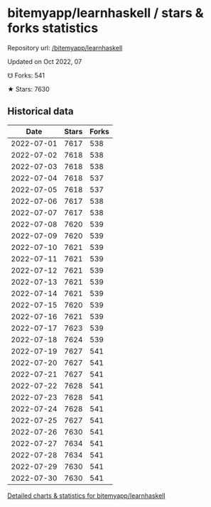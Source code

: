 # bitemyapp/learnhaskell / stars & forks statistics

Repository url: [/bitemyapp/learnhaskell](https://github.com/bitemyapp/learnhaskell)

Updated on Oct 2022, 07

☋ Forks: 541

★ Stars: 7630

## Historical data
| Date | Stars | Forks |
|------|-------|-------|
| 2022-07-01 | 7617 | 538 | 
| 2022-07-02 | 7618 | 538 | 
| 2022-07-03 | 7618 | 538 | 
| 2022-07-04 | 7618 | 537 | 
| 2022-07-05 | 7618 | 537 | 
| 2022-07-06 | 7617 | 538 | 
| 2022-07-07 | 7617 | 538 | 
| 2022-07-08 | 7620 | 539 | 
| 2022-07-09 | 7620 | 539 | 
| 2022-07-10 | 7621 | 539 | 
| 2022-07-11 | 7621 | 539 | 
| 2022-07-12 | 7621 | 539 | 
| 2022-07-13 | 7621 | 539 | 
| 2022-07-14 | 7621 | 539 | 
| 2022-07-15 | 7620 | 539 | 
| 2022-07-16 | 7621 | 539 | 
| 2022-07-17 | 7623 | 539 | 
| 2022-07-18 | 7624 | 539 | 
| 2022-07-19 | 7627 | 541 | 
| 2022-07-20 | 7627 | 541 | 
| 2022-07-21 | 7627 | 541 | 
| 2022-07-22 | 7628 | 541 | 
| 2022-07-23 | 7628 | 541 | 
| 2022-07-24 | 7628 | 541 | 
| 2022-07-25 | 7627 | 541 | 
| 2022-07-26 | 7630 | 541 | 
| 2022-07-27 | 7634 | 541 | 
| 2022-07-28 | 7634 | 541 | 
| 2022-07-29 | 7630 | 541 | 
| 2022-07-30 | 7630 | 541 | 


[Detailed charts & statistics for bitemyapp/learnhaskell](https://reviewgithub.com/rep/bitemyapp/learnhaskell)
